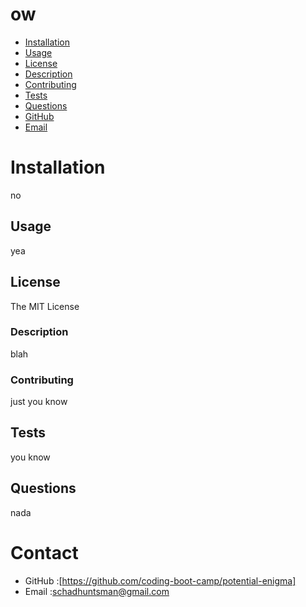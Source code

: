 # ow
* [Installation](#installation)
* [Usage](#usage)
* [License](#license)
* [Description](#description)
* [Contributing](#contributing)
* [Tests](#tests)
* [Questions](#qustions)
* [GitHub](#github)
* [Email](#email)
# Installation
no
## Usage
yea
## License
The MIT License
### Description
blah
### Contributing
just you know
## Tests
you know
## Questions
nada

# Contact
* GitHub :[https://github.com/coding-boot-camp/potential-enigma]
* Email :schadhuntsman@gmail.com
